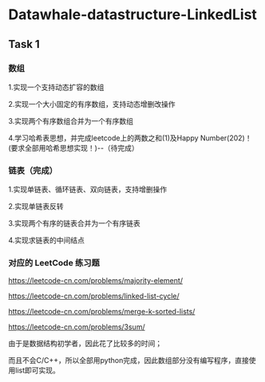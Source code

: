 # Datawhale-datastructure-LinkedList

## Task 1

### 数组
1.实现一个支持动态扩容的数组

2.实现一个大小固定的有序数组，支持动态增删改操作

3.实现两个有序数组合并为一个有序数组

4.学习哈希表思想，并完成leetcode上的两数之和(1)及Happy  Number(202)！(要求全部用哈希思想实现！)--（待完成）

### 链表（完成）
1.实现单链表、循环链表、双向链表，支持增删操作

2.实现单链表反转

3.实现两个有序的链表合并为一个有序链表

4.实现求链表的中间结点

### 对应的 LeetCode 练习题

https://leetcode-cn.com/problems/majority-element/

https://leetcode-cn.com/problems/linked-list-cycle/

https://leetcode-cn.com/problems/merge-k-sorted-lists/

https://leetcode-cn.com/problems/3sum/


由于是数据结构初学者，因此花了比较多的时间；

而且不会C/C++，所以全部用python完成，因此数组部分没有编写程序，直接使用list即可实现。
